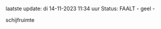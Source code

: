 laatste update: 
di 14-11-2023 11:34   uur 
Status: FAALT - geel - 
<div class="service Y">schijfruimte</div>